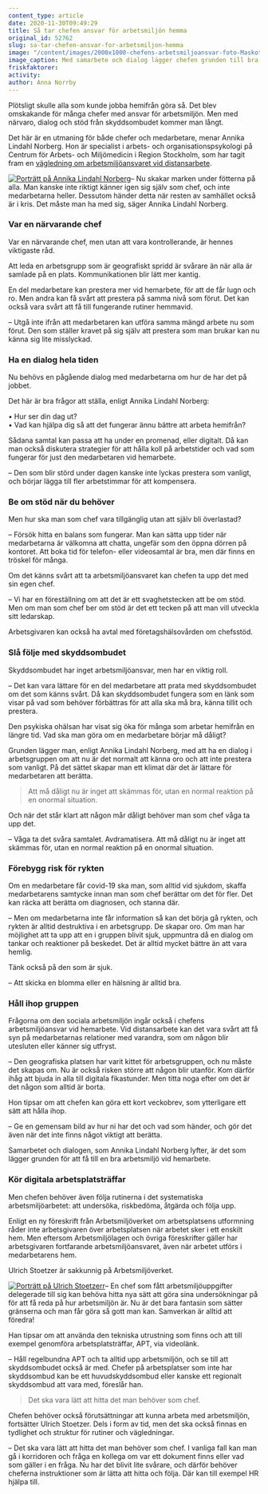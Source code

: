 ```yaml
---
content_type: article
date: 2020-11-30T09:49:29
title: Så tar chefen ansvar för arbetsmiljön hemma
original_id: 52762
slug: sa-tar-chefen-ansvar-for-arbetsmiljon-hemma
image: "/content/images/2000x1000-chefens-arbetsmiljoansvar-foto-Maskot-TT.jpg"
image_caption: Med samarbete och dialog lägger chefen grunden till bra arbetsmiljö vid hemarbete. Men det ska också vara lätt för chefen att hitta riktlinjer och stöd i uppdraget. Där kan till exempel HR hjälpa till.
friskfaktorer:
activity:
author: Anna Norrby
---
```


Plötsligt skulle alla som kunde jobba hemifrån göra så. Det blev omskakande för många chefer med ansvar för arbetsmiljön. Men med närvaro, dialog och stöd från skyddsombudet kommer man långt.

Det här är en utmaning för både chefer och medarbetare, menar Annika Lindahl Norberg. Hon är specialist i arbets- och organisationspsykologi på Centrum för Arbets- och Miljömedicin i Region Stockholm, som har tagit fram en [vägledning om arbetsmiljöansvaret vid distansarbete](https://camm.sll.se/siteassets/camm-dokument/vagledning-chefer-distansarbete-i-hemmet.pdf).

[![Porträtt på Annika Lindahl Norberg](https://www.suntarbetsliv.se/wp-content/uploads/2020/11/200x220-annika-lindahl-norberg.jpg)](https://www.suntarbetsliv.se/wp-content/uploads/2020/11/200x220-annika-lindahl-norberg.jpg)– Nu skakar marken under fötterna på alla. Man kanske inte riktigt känner igen sig själv som chef, och inte medarbetarna heller. Dessutom händer detta när resten av samhället också är i kris. Det måste man ha med sig, säger Annika Lindahl Norberg.

### Var en närvarande chef

Var en närvarande chef, men utan att vara kontrollerande, är hennes viktigaste råd.

Att leda en arbetsgrupp som är geografiskt spridd är svårare än när alla är samlade på en plats. Kommunikationen blir lätt mer kantig.

En del medarbetare kan prestera mer vid hemarbete, för att de får lugn och ro. Men andra kan få svårt att prestera på samma nivå som förut. Det kan också vara svårt att få till fungerande rutiner hemmavid.

– Utgå inte ifrån att medarbetaren kan utföra samma mängd arbete nu som förut. Den som ställer kravet på sig själv att prestera som man brukar kan nu känna sig lite misslyckad.

### Ha en dialog hela tiden

Nu behövs en pågående dialog med medarbetarna om hur de har det på jobbet.

Det här är bra frågor att ställa, enligt Annika Lindahl Norberg:

• Hur ser din dag ut?  
• Vad kan hjälpa dig så att det fungerar ännu bättre att arbeta hemifrån?

Sådana samtal kan passa att ha under en promenad, eller digitalt. Då kan man också diskutera strategier för att hålla koll på arbetstider och vad som fungerar för just den medarbetaren vid hemarbete.

– Den som blir störd under dagen kanske inte lyckas prestera som vanligt, och börjar lägga till fler arbetstimmar för att kompensera.

### Be om stöd när du behöver

Men hur ska man som chef vara tillgänglig utan att själv bli överlastad?

– Försök hitta en balans som fungerar. Man kan sätta upp tider när medarbetarna är välkomna att chatta, ungefär som den öppna dörren på kontoret. Att boka tid för telefon- eller videosamtal är bra, men där finns en tröskel för många.

Om det känns svårt att ta arbetsmiljöansvaret kan chefen ta upp det med sin egen chef.

– Vi har en föreställning om att det är ett svaghetstecken att be om stöd. Men om man som chef ber om stöd är det ett tecken på att man vill utveckla sitt ledarskap.

Arbetsgivaren kan också ha avtal med företagshälsovården om chefsstöd.

### Slå följe med skyddsombudet

Skyddsombudet har inget arbetsmiljöansvar, men har en viktig roll.

– Det kan vara lättare för en del medarbetare att prata med skyddsombudet om det som känns svårt. Då kan skyddsombudet fungera som en länk som visar på vad som behöver förbättras för att alla ska må bra, känna tillit och prestera.

Den psykiska ohälsan har visat sig öka för många som arbetar hemifrån en längre tid. Vad ska man göra om en medarbetare börjar må dåligt?

Grunden lägger man, enligt Annika Lindahl Norberg, med att ha en dialog i arbetsgruppen om att nu är det normalt att känna oro och att inte prestera som vanligt. På det sättet skapar man ett klimat där det är lättare för medarbetaren att berätta.

> Att må dåligt nu är inget att skämmas för, utan en normal reaktion på en onormal situation.

Och när det står klart att någon mår dåligt behöver man som chef våga ta upp det.

– Våga ta det svåra samtalet. Avdramatisera. Att må dåligt nu är inget att skämmas för, utan en normal reaktion på en onormal situation.

### Förebygg risk för rykten

Om en medarbetare får covid-19 ska man, som alltid vid sjukdom, skaffa medarbetarens samtycke innan man som chef berättar om det för fler. Det kan räcka att berätta om diagnosen, och stanna där.

– Men om medarbetarna inte får information så kan det börja gå rykten, och rykten är alltid destruktiva i en arbetsgrupp. De skapar oro. Om man har möjlighet att ta upp att en i gruppen blivit sjuk, uppmuntra då en dialog om tankar och reaktioner på beskedet. Det är alltid mycket bättre än att vara hemlig.

Tänk också på den som är sjuk.

– Att skicka en blomma eller en hälsning är alltid bra.

### Håll ihop gruppen

Frågorna om den sociala arbetsmiljön ingår också i chefens arbetsmiljöansvar vid hemarbete. Vid distansarbete kan det vara svårt att få syn på medarbetarnas relationer med varandra, som om någon blir utesluten eller känner sig utfryst.

– Den geografiska platsen har varit kittet för arbetsgruppen, och nu måste det skapas om. Nu är också risken större att någon blir utanför. Kom därför ihåg att bjuda in alla till digitala fikastunder. Men titta noga efter om det är det någon som alltid är borta.

Hon tipsar om att chefen kan göra ett kort veckobrev, som ytterligare ett sätt att hålla ihop.

– Ge en gemensam bild av hur ni har det och vad som händer, och gör det även när det inte finns något viktigt att berätta.

Samarbetet och dialogen, som Annika Lindahl Norberg lyfter, är det som lägger grunden för att få till en bra arbetsmiljö vid hemarbete.

### Kör digitala arbetsplatsträffar

Men chefen behöver även följa rutinerna i det systematiska arbetsmiljöarbetet: att undersöka, riskbedöma, åtgärda och följa upp.

Enligt en ny föreskrift från Arbetsmiljöverket om arbetsplatsens utformning råder inte arbetsgivaren över arbetsplatsen när arbetet sker i ett enskilt hem. Men eftersom Arbetsmiljölagen och övriga föreskrifter gäller har arbetsgivaren fortfarande arbetsmiljöansvaret, även när arbetet utförs i medarbetarens hem.

Ulrich Stoetzer är sakkunnig på Arbetsmiljöverket.

[![Porträtt på Ulrich Stoetzerr](https://www.suntarbetsliv.se/wp-content/uploads/2020/11/200x220-ulrich-stoetzer-AV.jpg)](https://www.suntarbetsliv.se/wp-content/uploads/2020/11/200x220-ulrich-stoetzer-AV.jpg)– En chef som fått arbetsmiljöuppgifter delegerade till sig kan behöva hitta nya sätt att göra sina undersökningar på för att få reda på hur arbetsmiljön är. Nu är det bara fantasin som sätter gränserna och man får göra så gott man kan. Samverkan är alltid att föredra!

Han tipsar om att använda den tekniska utrustning som finns och att till exempel genomföra arbetsplatsträffar, APT, via videolänk.

– Håll regelbundna APT och ta alltid upp arbetsmiljön, och se till att skyddsombudet också är med. Chefer på arbetsplatser som inte har skyddsombud kan be ett huvudskyddsombud eller kanske ett regionalt skyddsombud att vara med, föreslår han.

> Det ska vara lätt att hitta det man behöver som chef.

Chefen behöver också förutsättningar att kunna arbeta med arbetsmiljön, fortsätter Ulrich Stoetzer. Dels i form av tid, men det ska också finnas en tydlighet och struktur för rutiner och vägledningar.

– Det ska vara lätt att hitta det man behöver som chef. I vanliga fall kan man gå i korridoren och fråga en kollega om var ett dokument finns eller vad som gäller i en fråga. Nu har det blivit lite svårare, och därför behöver cheferna instruktioner som är lätta att hitta och följa. Där kan till exempel HR hjälpa till.
